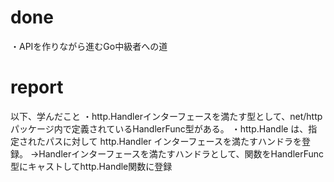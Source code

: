 # done
・APIを作りながら進むGo中級者への道

# report
以下、学んだこと
・http.Handlerインターフェースを満たす型として、net/httpパッケージ内で定義されているHandlerFunc型がある。
・http.Handle は、指定されたパスに対して http.Handler インターフェースを満たすハンドラを登録。
→Handlerインターフェースを満たすハンドラとして、関数をHandlerFunc型にキャストしてhttp.Handle関数に登録
